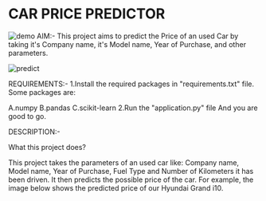 # CAR PRICE PREDICTOR
![demo](https://github.com/user-attachments/assets/ef03fc8f-c178-4e92-bd1e-591fce50ad31) 
AIM:-
This project aims to predict the Price of an used Car by taking it's Company name, it's Model name, Year of Purchase, and other parameters.

![predict](https://github.com/user-attachments/assets/04807620-20a8-4d44-adcc-5d80d5b204ff)

REQUIREMENTS:-
1.Install the required packages in "requirements.txt" file.
Some packages are:

A.numpy
B.pandas
C.scikit-learn
2.Run the "application.py" file And you are good to go.

DESCRIPTION:-

What this project does?

This project takes the parameters of an used car like: Company name, Model name, Year of Purchase, Fuel Type and Number of Kilometers it has been driven.
It then predicts the possible price of the car. For example, the image below shows the predicted price of our Hyundai Grand i10.

